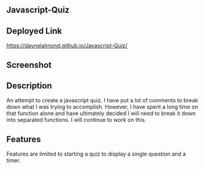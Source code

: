 ## Javascript-Quiz


## Deployed Link
https://daynelalmond.github.io/Javascript-Quiz/

## Screenshot

## Description

An attempt to create a javascript quiz. I have put a lot of comments to break down what I was trying to accomplish. However, I have spent a long time
on that function alone and have ultimately decided I will need to break it down into separated functions. I will continue to work on this.

## Features

Features are limited to starting a quiz to display a single question and a timer.


